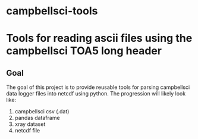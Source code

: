 # campbellsci-tools
Tools for reading ascii files using the campbellsci TOA5 long header
==============================================

## Goal
The goal of this project is to provide reusable tools for parsing 
campbellsci data logger files into netcdf using python. The progression
will likely look like:

1) campbellsci csv (.dat)
2) pandas dataframe
3) xray dataset
4) netcdf file

